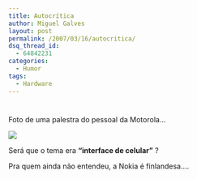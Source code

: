 ```yaml
---
title: Autocrítica
author: Miguel Galves
layout: post
permalink: /2007/03/16/autocritica/
dsq_thread_id:
  - 64842231
categories:
  - Humor
tags:
  - Hardware
---
```

# 

Foto de uma palestra do pessoal da Motorola…

![][1]

 [1]: http://scuba.kapsi.fi/temp/SneakPictureOfAslidePresentedAtMotorola.JPG

Será que o tema era **“interface de celular”** ?

Pra quem ainda não entendeu, a Nokia é finlandesa….